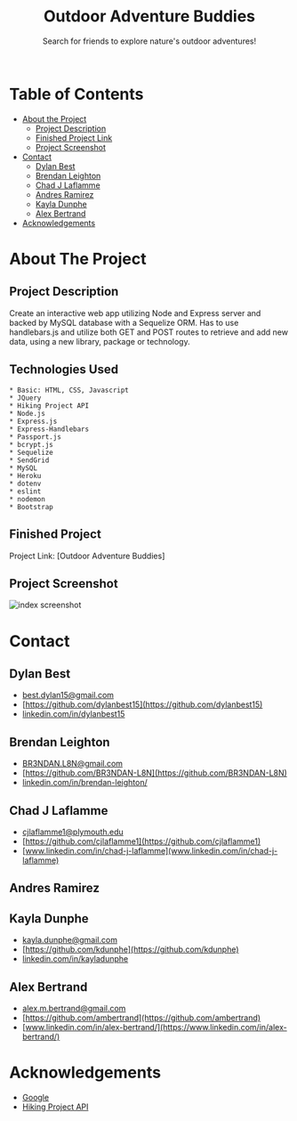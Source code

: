 <!-- HEADER -->
<h1 align="center">Outdoor Adventure Buddies</h1>
<p align="center">
  Search for friends to explore nature's outdoor adventures!
</p>
<br />

  


<!-- TABLE OF CONTENTS -->
# Table of Contents
* [About the Project](#about-the-project)
    * [Project Description](#group-project-2)
    * [Finished Project Link](#finished-project)
    * [Project Screenshot](#project-screenshot)
* [Contact](#contact)
    * [Dylan Best](#dylan-best)
    * [Brendan Leighton](#brendan-leighton)
    * [Chad J Laflamme](#chad-j-laflamme)
    * [Andres Ramirez](#andres-ramirez)
    * [Kayla Dunphe](#kayla-dunphe)
    * [Alex Bertrand](#alex-bertrand)
* [Acknowledgements](#acknowledgements)



<!-- ABOUT THE PROJECT -->
# About The Project

## Project Description

Create an interactive web app utilizing Node and Express server and backed by MySQL database with a Sequelize ORM. Has to use handlebars.js and utilize both GET and POST routes to retrieve and add new data, using a new library, package or technology.


## Technologies Used
    * Basic: HTML, CSS, Javascript
    * JQuery
    * Hiking Project API
    * Node.js
    * Express.js
    * Express-Handlebars
    * Passport.js
    * bcrypt.js
    * Sequelize
    * SendGrid
    * MySQL
    * Heroku
    * dotenv
    * eslint
    * nodemon
    * Bootstrap




## Finished Project
Project Link: [Outdoor Adventure Buddies]


## Project Screenshot

![index screenshot](https://user-images.githubusercontent.com/65721950/94756051-71746b00-0364-11eb-9448-72b5ab1f8d05.png)



<!-- CONTACT -->
# Contact

## Dylan Best
* [best.dylan15@gmail.com](best.dylan15@gmail.com)
* [https://github.com/dylanbest15](https://github.com/dylanbest15)
* [linkedin.com/in/dylanbest15](https://www.linkedin.com/in/dylanbest15)

## Brendan Leighton
* [BR3NDAN.L8N@gmail.com](BR3NDAN.L8N@gmail.com)
* [https://github.com/BR3NDAN-L8N](https://github.com/BR3NDAN-L8N)
* [linkedin.com/in/brendan-leighton/](https://www.linkedin.com/in/brendan-leighton/)

## Chad J Laflamme
* [cjlaflamme1@plymouth.edu](cjlaflamme1@plymouth.edu)
* [https://github.com/cjlaflamme1](https://github.com/cjlaflamme1)
* [www.linkedin.com/in/chad-j-laflamme](www.linkedin.com/in/chad-j-laflamme)

## Andres Ramirez


## Kayla Dunphe
* [kayla.dunphe@gmail.com](kayla.dunphe@gmail.com)
* [https://github.com/kdunphe](https://github.com/kdunphe)
* [linkedin.com/in/kayladunphe](https://www.linkedin.com/in/kayladunphe)

## Alex Bertrand
* [alex.m.bertrand@gmail.com](alex.m.bertrand@gmail.com)
* [https://github.com/ambertrand](https://github.com/ambertrand)
* [www.linkedin.com/in/alex-bertrand/](https://www.linkedin.com/in/alex-bertrand/)

<!-- ACKNOWLEDGEMENTS -->
# Acknowledgements
* [Google](https://www.google.com/)
* [Hiking Project API](https://www.hikingproject.com/data)

